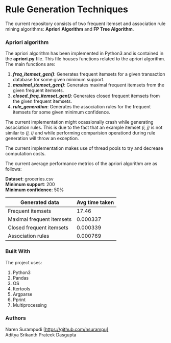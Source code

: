 # Rule Generation Techniques

The current repository consists of two frequent itemset and association rule mining algorithms: **Apriori Algorithm** and **FP Tree Algorithm**.

### Apriori algorithm

The apriori algorithm has been implemented in Python3 and is contained in the **apriori.py** file. This file houses functions related to the apriori algorithm. The main functions are:
1. ***freq_itemset_gen()***: Generates frequent itemsets for a given transaction database for some given minimum support.
2. ***maximal_itemset_gen()***: Generates maximal frequent itemsets from the given frequent itemsets.
3. ***closed_freq_itemset_gen()***: Generates closed frequent itemsets  from the given frequent itemsets.
4. ***rule_generation***: Generates the association rules for the frequent itemsets for some given minimum confidence.

The current implementation might ocassionally crash while generating association rules. This is due to the fact that an example itemset *(i, j)* is not similar to *(j, i)* and while performing comparision operationd during rule generation will throw an exception.

The current implementation makes use of thread pools to try and decrease computation costs.

The current average performance metrics of the apriori algorithm are as follows:

**Dataset**: groceries.csv
<br>**Minimum support**: 200
<br>**Minimum confidence**: 50%

Generated data | Avg time taken
--- | ---
Frequent itemsets | 17.46
Maximal frequent itemsets | 0.000337
Closed frequent itemsets | 0.000339
Association rules | 0.000769

### Built With
 The project uses:
 1. Python3
 2. Pandas
 3. OS
 4. Itertools
 5. Argparse
 6. Pprint
 7. Multiprocessing


 ### Authors

 Naren Surampudi [https://github.com/nsurampu]<br>
 Aditya Srikanth
 Prateek Dasgupta
